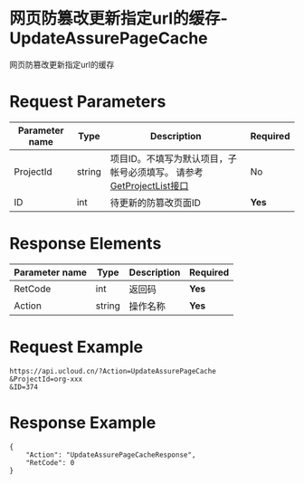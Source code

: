 # 网页防篡改更新指定url的缓存-UpdateAssurePageCache

网页防篡改更新指定url的缓存

# Request Parameters
|Parameter name|Type|Description|Required|
|---|---|---|---|
|ProjectId|string|	项目ID。不填写为默认项目，子帐号必须填写。 请参考[GetProjectList接口](api/summary/get_project_list)|No|
|ID|int|待更新的防篡改页面ID|**Yes**|

# Response Elements
|Parameter name|Type|Description|Required|
|---|---|---|---|
|RetCode|int|返回码|**Yes**|
|Action|string|操作名称|**Yes**|

# Request Example
```
https://api.ucloud.cn/?Action=UpdateAssurePageCache
&ProjectId=org-xxx
&ID=374
```

# Response Example
```
{
    "Action": "UpdateAssurePageCacheResponse", 
    "RetCode": 0
}
```

